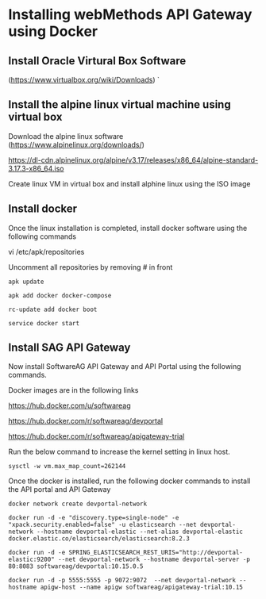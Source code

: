 # Installing webMethods API Gateway using Docker

## Install Oracle Virtural Box Software

(https://www.virtualbox.org/wiki/Downloads)
`
## Install the alpine linux virtual machine using virtual box

Download the alpine linux software
(https://www.alpinelinux.org/downloads/)

https://dl-cdn.alpinelinux.org/alpine/v3.17/releases/x86_64/alpine-standard-3.17.3-x86_64.iso

Create linux VM in virtual box and install alphine linux using the ISO image

## Install docker
Once the linux installation is completed, install docker software using the following commands

vi /etc/apk/repositories

Uncomment all repositories by removing # in front

```
apk update
```

```
apk add docker docker-compose
```

```
rc-update add docker boot
```
```
service docker start
```

## Install SAG API Gateway
Now install SoftwareAG API Gateway and API Portal using the following commands.

Docker images are in the following links

https://hub.docker.com/u/softwareag

https://hub.docker.com/r/softwareag/devportal

https://hub.docker.com/r/softwareag/apigateway-trial

Run the below command to increase the kernel setting in linux host.

```
sysctl -w vm.max_map_count=262144
```

Once the docker is installed, run the following docker commands to install the API portal and API Gateway
```
docker network create devportal-network
```
```
docker run -d -e "discovery.type=single-node" -e "xpack.security.enabled=false" -u elasticsearch --net devportal-network --hostname devportal-elastic --net-alias devportal-elastic docker.elastic.co/elasticsearch/elasticsearch:8.2.3
```
```
docker run -d -e SPRING_ELASTICSEARCH_REST_URIS="http://devportal-elastic:9200" --net devportal-network --hostname devportal-server -p 80:8083 softwareag/devportal:10.15.0.5
```
```
docker run -d -p 5555:5555 -p 9072:9072  --net devportal-network --hostname apigw-host --name apigw softwareag/apigateway-trial:10.15
```
